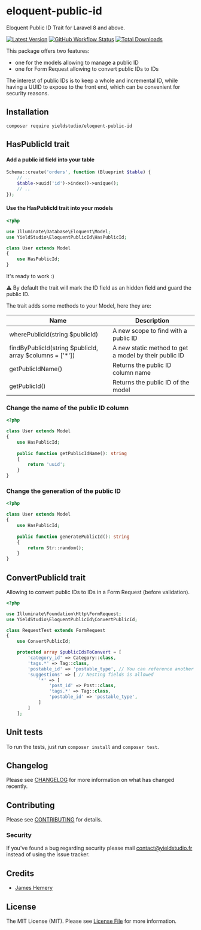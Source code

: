 # eloquent-public-id

Eloquent Public ID Trait for Laravel 8 and above.

[![Latest Version](https://img.shields.io/github/release/yieldstudio/eloquent-public-id?style=flat-square)](https://github.com/yieldstudio/eloquent-public-id/releases)
[![GitHub Workflow Status](https://img.shields.io/github/workflow/status/yieldstudio/eloquent-public-id/tests?style=flat-square)](https://github.com/yieldstudio/eloquent-public-id/actions/workflows/tests.yml)
[![Total Downloads](https://img.shields.io/packagist/dt/yieldstudio/eloquent-public-id?style=flat-square)](https://packagist.org/packages/yieldstudio/eloquent-public-id)

This package offers two features:

- one for the models allowing to manage a public ID
- one for Form Request allowing to convert public IDs to IDs

The interest of public IDs is to keep a whole and incremental ID, while having a UUID to expose to the front end, which can be convenient for security reasons.

## Installation

	composer require yieldstudio/eloquent-public-id

## HasPublicId trait

#### Add a public id field into your table

```php
Schema::create('orders', function (Blueprint $table) {
    // ..
    $table->uuid('id')->index()->unique();
    // ..
});
```

#### Use the HasPublicId trait into your models

```php
<?php

use Illuminate\Database\Eloquent\Model;
use YieldStudio\EloquentPublicId\HasPublicId;

class User extends Model
{
    use HasPublicId;
}
```

It's ready to work :)

⚠️ By default the trait will mark the ID field as an hidden field and guard the public ID.

The trait adds some methods to your Model, here they are:

| Name                                                     | Description                                           |
|----------------------------------------------------------|-------------------------------------------------------|
| wherePublicId(string $publicId)                          | A new scope to find with a public ID                  |
| findByPublicId(string $publicId, array $columns = ['*']) | A new static method to get a model by their public ID |
| getPublicIdName()                                        | Returns the public ID column name                     |
| getPublicId()                                            | Returns the public ID of the model                    |

### Change the name of the public ID column

```php
<?php

class User extends Model
{
    use HasPublicId;
    
    public function getPublicIdName(): string
    {
        return 'uuid';
    }
}
```

### Change the generation of the public ID

```php
<?php

class User extends Model
{
    use HasPublicId;
    
    public function generatePublicId(): string
    {
        return Str::random();
    }
}
```

## ConvertPublicId trait

Allowing to convert public IDs to IDs in a Form Request (before validation).

```php
<?php

use Illuminate\Foundation\Http\FormRequest;
use YieldStudio\EloquentPublicId\ConvertPublicId;

class RequestTest extends FormRequest
{
    use ConvertPublicId;

    protected array $publicIdsToConvert = [
        'category_id' => Category::class,
        'tags.*' => Tag::class,
        'postable_id' => 'postable_type', // You can reference another field as model class in case of morph relationship
        'suggestions' => [ // Nesting fields is allowed
            '*' => [
                'post_id' => Post::class,
                'tags.*' => Tag::class,
                'postable_id' => 'postable_type',
            ]
        ]
    ];
```

## Unit tests

To run the tests, just run `composer install` and `composer test`.

## Changelog

Please see [CHANGELOG](CHANGELOG.md) for more information on what has changed recently.

## Contributing

Please see [CONTRIBUTING](CONTRIBUTING.md) for details.

### Security

If you've found a bug regarding security please mail [contact@yieldstudio.fr](mailto:contact@yieldstudio.fr) instead of using the issue tracker.

## Credits

- [James Hemery](https://github.com/jameshemery)

## License

The MIT License (MIT). Please see [License File](LICENSE.md) for more information.

